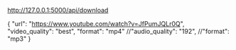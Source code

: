 http://127.0.0.1:5000/api/download

{
    "url": "https://www.youtube.com/watch?v=JfPumJQLr0Q",
    "video_quality": "best",
    "format": "mp4"
    //"audio_quality": "192",
    //"format": "mp3"
}